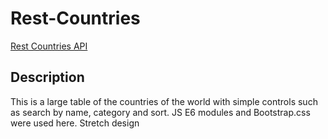# Rest-Countries
[Rest Countries API](https://restcountries.com/)

## Description
This is a large table of the countries of the world with simple controls such as search by name, category and sort.
JS E6 modules and Bootstrap.css were used here. Stretch design
